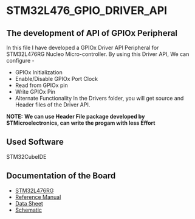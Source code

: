 # STM32L476_GPIO_DRIVER_API
## The development of API of GPIOx Peripheral
In this file I have developed a GPIOx Driver API Peripheral for STM32L476RG Nucleo Micro-controller.
By using this Driver API, We can configure -
* GPIOx Initialization
* Enable/Disable GPIOx Port Clock
* Read from GPIOx pin
* Write GPIOx Pin
* Alternate Functionality
In the Drivers folder, you will get source and Header files of the Driver API.

**NOTE:**
**We can use Header File package developed by STMicroelectronics, can write the progam with less Effort**

## Used Software 
STM32CubeIDE

## Documentation of the Board
* [STM32L476RG](https://www.st.com/en/microcontrollers-microprocessors/stm32l476rg.html)
* [Reference Manual](https://www.st.com/en/microcontrollers-microprocessors/stm32l476rg.html#documentation)
* [Data Sheet](https://www.st.com/en/microcontrollers-microprocessors/stm32l476rg.html#documentation)
* [Schematic ](https://www.st.com/en/microcontrollers-microprocessors/stm32l476rg.html#cad-resources)
